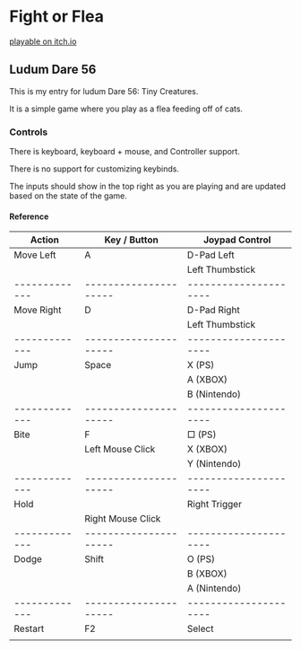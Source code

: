 # Fight or Flea

[playable on itch.io](https://partkyle.itch.io/fight-or-flea)

## Ludum Dare 56

This is my entry for ludum Dare 56: Tiny Creatures.

It is a simple game where you play as a flea feeding off of cats.

### Controls

There is keyboard, keyboard + mouse, and Controller support.

There is no support for customizing keybinds.

The inputs should show in the top right as you are playing and are updated based on the state of the game.

#### Reference

| Action      | Key / Button        | Joypad Control      |
|-------------|---------------------|---------------------|
| Move Left   | A                   | D-Pad Left          |
|             |                     | Left Thumbstick     |
|-------------|---------------------|---------------------|
| Move Right  | D                   | D-Pad Right         |
|             |                     | Left Thumbstick     |
|-------------|---------------------|---------------------|
| Jump        | Space               | X (PS)              |
|             |                     | A (XBOX)            |
|             |                     | B (Nintendo)        |
|-------------|---------------------|---------------------|
| Bite        | F                   | □ (PS)              |
|             | Left Mouse Click    | X (XBOX)            |
|             |                     | Y (Nintendo)        |
|-------------|---------------------|---------------------|
| Hold        |                     | Right Trigger       |
|             | Right Mouse Click   |                     |
|-------------|---------------------|---------------------|
| Dodge       | Shift               | O (PS)              |
|             |                     | B (XBOX)            |
|             |                     | A (Nintendo)        |
|-------------|---------------------|---------------------|
| Restart     | F2                  | Select              |
|             |                     |                     |
